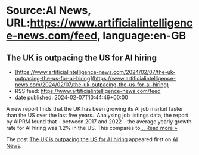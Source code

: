 # Source:AI News, URL:https://www.artificialintelligence-news.com/feed, language:en-GB

## The UK is outpacing the US for AI hiring
 - [https://www.artificialintelligence-news.com/2024/02/07/the-uk-outpacing-the-us-for-ai-hiring](https://www.artificialintelligence-news.com/2024/02/07/the-uk-outpacing-the-us-for-ai-hiring)
 - RSS feed: https://www.artificialintelligence-news.com/feed
 - date published: 2024-02-07T10:44:46+00:00

<p>A new report finds that the UK has been growing its AI job market faster than the US over the last five years.&#160; Analysing job listings data, the report by AIPRM found that – between 2017 and 2022 – the average yearly growth rate for AI hiring was 1.2% in the US. This compares to<a class="excerpt-read-more" href="https://www.artificialintelligence-news.com/2024/02/07/the-uk-outpacing-the-us-for-ai-hiring/" title="ReadThe UK is outpacing the US for AI hiring">... Read more &#187;</a></p>
<p>The post <a href="https://www.artificialintelligence-news.com/2024/02/07/the-uk-outpacing-the-us-for-ai-hiring/">The UK is outpacing the US for AI hiring</a> appeared first on <a href="https://www.artificialintelligence-news.com">AI News</a>.</p>

